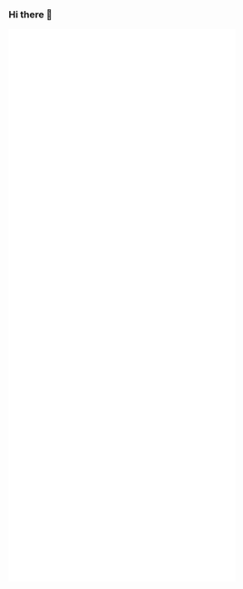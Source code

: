 ### Hi there 👋

<img align="left" width="400px" src="https://github.com/GilgusMaximus/gilgusmaximus/blob/main/metrics.svg">
<img align="left" width="400px" src="https://github.com/GilgusMaximus/gilgusmaximus/blob/main/metrics.additional.svg">
